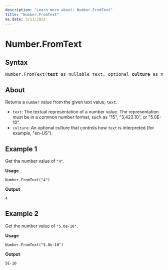```yaml
---
description: "Learn more about: Number.FromText"
title: "Number.FromText"
ms.date: 3/11/2022
---
```

# Number.FromText

## Syntax

<pre>
Number.FromText(<b>text</b> as nullable text, optional <b>culture</b> as nullable text) as nullable number
</pre>
  
## About

Returns a `number` value from the given text value, `text`.

* `text`: The textual representation of a number value. The representation must be in a common number format, such as "15", "3,423.10", or "5.0E-10".
* `culture`: An optional culture that controls how `text` is interpreted (for example, "en-US").

## Example 1

Get the number value of `"4"`.

**Usage**

```powerquery-m
Number.FromText("4")
```

**Output**

`4`

## Example 2

Get the number value of `"5.0e-10"`.

**Usage**

```powerquery-m
Number.FromText("5.0e-10")
```

**Output**

`5E-10`
